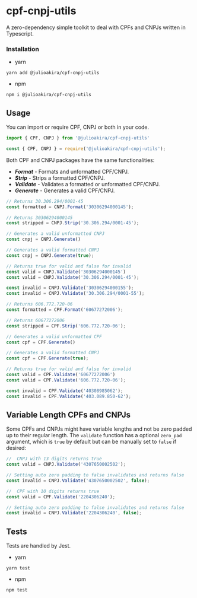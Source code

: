 # cpf-cnpj-utils

A zero-dependency simple toolkit to deal with CPFs and CNPJs written in Typescript.

### Installation

- yarn
```
yarn add @julioakira/cpf-cnpj-utils
```

- npm
```
npm i @julioakira/cpf-cnpj-utils
```

## Usage

You can import or require CPF, CNPJ or both in your code.

```js
import { CPF, CNPJ } from '@julioakira/cpf-cnpj-utils'

const { CPF, CNPJ } = require('@julioakira/cpf-cnpj-utils');
```

Both CPF and CNPJ packages have the same functionalities:

- ***Format*** - Formats and unformatted CPF/CNPJ.
- ***Strip*** - Strips a formatted CPF/CNPJ.
- ***Validate*** - Validates a formatted or unformatted CPF/CNPJ.
- ***Generate*** - Generates a valid CPF/CNPJ.

```js
// Returns 30.306.294/0001-45
const formatted = CNPJ.Format('30306294000145');

// Returns 30306294000145
const stripped = CNPJ.Strip('30.306.294/0001-45');

// Generates a valid unformatted CNPJ
const cnpj = CNPJ.Generate()

// Generates a valid formatted CNPJ
const cnpj = CNPJ.Generate(true);

// Returns true for valid and false for invalid
const valid = CNPJ.Validate('30306294000145')
const valid = CNPJ.Validate('30.306.294/0001-45');

const invalid = CNPJ.Validate('30306294000155');
const invalid = CNPJ.Validate('30.306.294/0001-55');
```

```js
// Returns 606.772.720-06
const formatted = CPF.Format('60677272006');

// Returns 60677272006
const stripped = CPF.Strip('606.772.720-06');

// Generates a valid unformatted CPF
const cpf = CPF.Generate()

// Generates a valid formatted CNPJ
const cpf = CPF.Generate(true);

// Returns true for valid and false for invalid
const valid = CPF.Validate('60677272006')
const valid = CPF.Validate('606.772.720-06');

const invalid = CPF.Validate('40308985062');
const invalid = CPF.Validate('403.089.850-62');
```

## Variable Length CPFs and CNPJs

Some CPFs and CNPJs might have variable lengths and not be zero padded up to their regular length. The `validate` function has a optional `zero_pad` argument, which is `true` by default but can be manually set to `false` if desired:

```js
//  CNPJ with 13 digits returns true
const valid = CNPJ.Validate('4307650002502');

// Setting auto zero padding to false invalidates and returns false
const invalid = CNPJ.Validate('4307650002502', false);

```

```js
//  CPF with 10 digits returns true
const valid = CPF.Validate('2204306240');

// Setting auto zero padding to false invalidates and returns false
const invalid = CNPJ.Validate('2204306240', false);

```


## Tests

Tests are handled by Jest.

- yarn
```
yarn test
```

- npm
```
npm test
```


